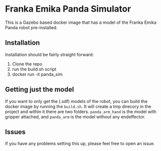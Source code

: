 # Franka Emika Panda Simulator

This is a Gazebo based docker image that has a model of the Franka Emika Panda robot pre-installed.

## Installation
Installation should be fairly straight forward:

1. Clone the repo
2. run the build.sh script
3. docker run -it panda_sim

## Getting just the model
If you want to only get the (.sdf) models of the robot, you can build the docker image by
running the `build.sh`. It will create a tmp direcory in the project and within it there
are two folders. `panda_arm_hand` is the model with gripper attached, and `panda_arm` is 
the model without any endeffector.

## Issues
If you have any problems setting this up, please feel free to open an issue.
